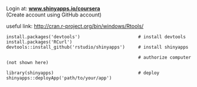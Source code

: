 Login at: **www.shinyapps.io/coursera**  
(Create account using GitHub account)  


useful link:  http://cran.r-project.org/bin/windows/Rtools/  

```
install.packages('devtools')                      # install devtools
install.packages('RCurl')
devtools::install_github('rstudio/shinyapps')     # install shinyapps

                                                  # authorize computer (not shown here)

library(shinyapps)                                # deploy
shinyapps::deployApp('path/to/your/app')
```
